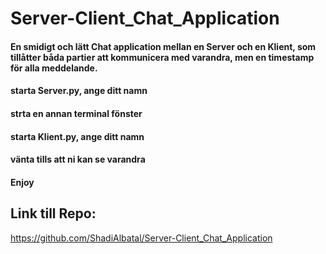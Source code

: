 # Server-Client_Chat_Application
#### En smidigt och lätt Chat application mellan en Server och en Klient, som tillåtter båda partier att kommunicera med varandra, men en timestamp för alla meddelande.
#### starta Server.py, ange ditt namn
#### strta en annan terminal fönster
#### starta Klient.py, ange ditt namn
#### vänta tills att ni kan se varandra
#### Enjoy

## Link till Repo:
https://github.com/ShadiAlbatal/Server-Client_Chat_Application
